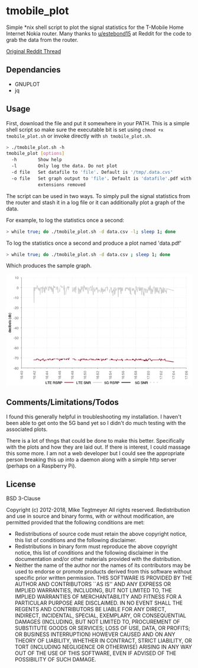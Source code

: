 # tmobile_plot

Simple *nix shell script to plot the signal statistics for the T-Mobile Home Internet Nokia router. Many thanks to [u/estebond15](https://www.reddit.com/user/estebond15/) at Reddit for the code to grab the data from the router.

[Original Reddit Thread](https://www.reddit.com/r/tmobileisp/comments/msr2b0/bash_script_to_run_while_running_speed_tests_or/?utm_source=share&utm_medium=web2x&context=3)

## Dependancies

- GNUPLOT
- jq

## Usage

First, download the file and put it somewhere in your PATH. This is a simple shell script so make sure the executable bit is set using `chmod +x tmobile_plot.sh` or invoke directly with `sh tmobile_plot.sh`.

```sh
> ./tmobile_plot.sh -h
tmobile_plot [options]
  -h        Show help
  -l        Only log the data. Do not plot
  -d file   Set datafile to 'file'. Default is '/tmp/.data.cvs'
  -o file   Set graph output to 'file'. Default is 'datafile'.pdf with any 
            extensions removed
```

The script can be used in two ways. To simply pull the signal statistics from the router and stash it in a log file or it can additionally plot a graph of the data. 

For example, to log the statistics once a second:

```sh
> while true; do ./tmobile_plot.sh -d data.csv -l; sleep 1; done
```

To log the statistics once a second and produce a plot named 'data.pdf'

```sh
> while true; do ./tmobile_plot.sh -d data.csv ; sleep 1; done
```

Which produces the sample graph.

![Sample Grpah](/data.png)

## Comments/Limitations/Todos

I found this generally helpful in troubleshooting my installation. I haven't been able to get onto the 5G band yet so I didn't do much testing with the associated plots.

There is a lot of thngs that could be done to make this better. Specifically with the plots and how they are laid out. If there is interest, I could massage this some more. I am not a web developer but I could see the appropriate person breaking this up into a daemon along with a simple http server (perhaps on a Raspberry Pi).

## License

BSD 3-Clause

Copyright (c) 2012-2018, Mike Tegtmeyer All rights reserved. Redistribution and use in source and binary forms, with or without modification, are permitted provided that the following conditions are met:

* Redistributions of source code must retain the above copyright
  notice, this list of conditions and the following disclaimer.
* Redistributions in binary form must reproduce the above copyright
  notice, this list of conditions and the following disclaimer in the
  documentation and/or other materials provided with the distribution.
* Neither the name of the author nor the names of its contributors may
  be used to endorse or promote products derived from this software
  without specific prior written permission.
THIS SOFTWARE IS PROVIDED BY THE AUTHOR AND CONTRIBUTORS ``AS IS'' AND ANY EXPRESS OR IMPLIED WARRANTIES, INCLUDING, BUT NOT LIMITED TO, THE IMPLIED WARRANTIES OF MERCHANTABILITY AND FITNESS FOR A PARTICULAR PURPOSE ARE DISCLAIMED. IN NO EVENT SHALL THE REGENTS AND CONTRIBUTORS BE LIABLE FOR ANY DIRECT, INDIRECT, INCIDENTAL, SPECIAL, EXEMPLARY, OR CONSEQUENTIAL DAMAGES (INCLUDING, BUT NOT LIMITED TO, PROCUREMENT OF SUBSTITUTE GOODS OR SERVICES; LOSS OF USE, DATA, OR PROFITS; OR BUSINESS INTERRUPTION) HOWEVER CAUSED AND ON ANY THEORY OF LIABILITY, WHETHER IN CONTRACT, STRICT LIABILITY, OR TORT (INCLUDING NEGLIGENCE OR OTHERWISE) ARISING IN ANY WAY OUT OF THE USE OF THIS SOFTWARE, EVEN IF ADVISED OF THE POSSIBILITY OF SUCH DAMAGE.
